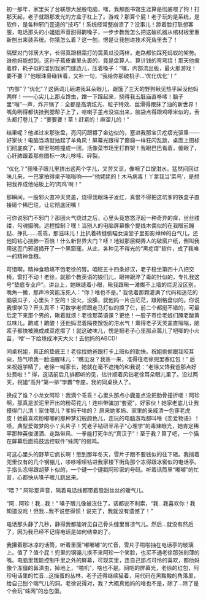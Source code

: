初一那年，家里买了台联想大屁股电脑，嘿，我那图书馆生涯算是彻底喂了狗！打那天起，老子就跟那发光的方盒子杠上了。游戏？那算个屁！老子玩的是系统，是软件，是各种邪门歪道的“技巧”！系统经常整崩溃了？没事儿！舔着脸打联想客服，电话那头的小姐姐声音甜得齁嗓子，一步步教我怎么把这破机器从棺材板里重新刨出来装系统。你猜怎么着？这一刨，愣是让我刨进技术死角里去了！

隔壁对门邻居大宇，长得真跟根霜打的蔫黄瓜没两样，走路都怕踩死蚂蚁的架势。谁他妈能想到，这孙子蔫皮囊里头裹的，竟是盘算人、算计钱的弯弯绕！那天他缩着脖，耗子似的溜到我家门缝边儿，压着嗓子：“嘿，内部流出版，最火那游戏！要不要？”他眼珠骨碌转着，又补一句，“我给你那破机子…‘优化优化’！”

“内部”？“优化”？这俩词儿砸进我耳朵眼儿，跟饿了三天的野狗瞅见热乎屎没他妈两样！——心尖儿上那点馋虫，蹭一下蹿起来，挠得我五脏庙直哆嗦！脑子里“嗡”一声，炸开锅了：全都是高清炫光、粒子特效、丝滑得跟抹了油的新世界！嘴角咧得都快挂到腮帮子上了，哈喇子差点没滋出来，脑袋点得跟鸡啄米似的，舌头都打卷儿了：“要要要！草！赶紧的！麻溜儿的！”

结果呢？他递过来那张盘，亮闪闪跟镀了金边似的，塞进我那宝贝疙瘩光驱里——好家伙！电脑当场就抽起了羊角风！屏幕光跟得了癫痫一样狂闪乱跳，桌面上图标们彻底疯了，噼里啪啦撞成一团，活像菜市场里打群架！我眼巴巴看着，傻眼了，心肝肺跟着那些图标一块儿哆嗦、碎裂。

“优化？”我嗓子眼儿里挤出这两个字儿，又苦又涩，像咽了口馊泔水。猛然间回过味儿来，一巴掌拍得桌子嗡嗡响——“他姥姥的！木马病毒！丫拿我当‘菜鸟’，是想把我养成他砧板上的‘肉鸡’啊！”

那瞬间，一股邪火直冲天灵盖，烧得我眼珠子发红，真恨不得把这坑爹的铁盒子直接砸个稀巴烂，让它彻底闭嘴！

可你说邪门不邪门？那团火气烧过之后，心里头竟悠悠浮起一种奇异的痒，丝丝缕缕，勾魂摄魄。远程控制？嘿！当别人的电脑屏幕像个提线木偶似的在我眼前蹦跶、挣扎……乖乖，那滋味儿！比扒着砖缝偷瞄女澡堂子里影影绰绰的白气儿，还他妈钻心挠肺一百倍！什么新世界大门？呸！地狱那层糊弄人的破窗户纸，倒叫我用这歪门邪道捅开了一个黑窟窿。从此，各种见不得光的“黑疙瘩”软件，成了我唯一的精神食粮。

可惜啊，精神食粮填不饱老徐的胃。咱班五十四条好汉，老子稳坐第四十八把交椅，雷打不动！老徐，就那个教英语的娘们儿，眼神跟淬了毒的针似的，专扎我这号“垫底专业户”。讲台上，她眯缝着小眼，瞅我跟瞅一滩糊不上墙的烂泥没区别，嘴角一撇，那声冷笑能冻死人：“你？啥也不是。” 我低着那颗灌满了代码和迷茫的脑袋瓜子，心里头？空的！没火，没臊，就他妈一片白茫茫，跟刚格盘似的。你说我恨学习？开头真不！可数学老师跟走马灯似的换了仨，前二个都挺不错的，可最后定下来那个男的，瞅着就烦！老徐那英语课？更绝！一股子市侩老娘们腌老酸黄瓜味儿，齁咸！齁酸！还他妈混着隔夜馊饭的泔水气！熏得老子天灵盖直嗡嗡，脑浆子都快被腌成咸菜疙瘩了！就这破味儿，愣是把老子心里那点蔫儿了吧唧的小火苗，‘噌’一下给燎成冲天大火！去他妈的ABCD!

同桌祝姐，真正的垫底王！老徐找她爸跟打卡上班似的勤快。祝姐偷偷跟我咬耳朵，热气喷我一脸油腥味儿：“瞧见没？我爸一来，准得往老徐兜里塞红包！” 后来祝姐学精了，老徐一喊家长，她就在毫不遮掩的和我说：“老徐又馋我爸那点好处费啦！” 得，这话前后几排都听的见，估计顺着风钻老徐耳朵眼儿里了。没过两天，祝姐“高升”第一排“学霸”专座，我的同桌换人了。

换成了谁？小龙女阿珍！我滴个乖乖！心里头那点小鹿差点没把肋骨撞折喽！阿珍啊，那真是淤泥里开出的粉荷花儿！连哄带骗加“套瓷”，好家伙！她家老底儿让我摸得门儿清！家住哪儿？爹妈干啥的？ 原来她爹妈、家里的亲戚清一色穿老虎皮！她最喜欢粉嘟嘟的那种梦幻般颜色儿，连玩的电脑游戏都叫啥《恋爱物语》！啧，典型爱做梦的小丫头片子！凭老子钻研半吊子“心理学”的毒辣眼光，她肯定稀罕那种英俊潇洒、走路带风、一拳能打死牛的“真汉子”！至于我？算了吧，一个猫在屏幕后面捣鼓远控软件“蛛网”的弱鸡。

可这心里头的野草它疯长啊！憋到那年冬天，雪片子跟不要钱似的往下砸。我揣着兜里仅有的几个钢镚儿，哆哆嗦嗦钻进我家楼下街角那个冻得跟冰窖似的电话亭。手指头冻得跟胡萝卜似的，一个键一个键戳阿珍家的号码。听着话筒里“嘟嘟”的忙音，心都快从嗓子眼儿跳出来。

“喂？” 阿珍那声音，隔着电话线都带着股甜丝丝的暖气儿。

“阿…阿珍！我…我！” 嗓子眼儿像被冻住了，话都说不利索，“我…我喜欢你！我知道没戏！但我…我不说憋得慌！说完了，我就没有遗憾了！”

电话那头静了几秒，静得我都能听见自己骨头缝里冒凉气儿。然后…就没有然后了，因为我已经不记得电话是如何结束的了。

我攥着那冰凉的话筒，听着里面“嘟嘟嘟”的忙音，雪片子啪啪抽在电话亭的玻璃上。值了？值个屁！兜里的钢镚儿换不来阿珍一个笑脸，也买不通老徐那张刻薄的嘴。电脑里我能控制千里之外的屏幕，可现实里，连自己那点可怜的喜欢，都他妈像个冻僵的鼻涕虫，掉地上，“啪叽”，啥也不是。网吧的屏幕光，老徐的红包，阿珍电话里的忙音…这操蛋的丛林，老子还得继续猫着，用代码在黑黢黢的角落里，给自己刨个喘气儿的洞。老徐说得对，我？大概真他妈的啥也不是，除了…除了是个会玩“蛛网”的怂包蛋。